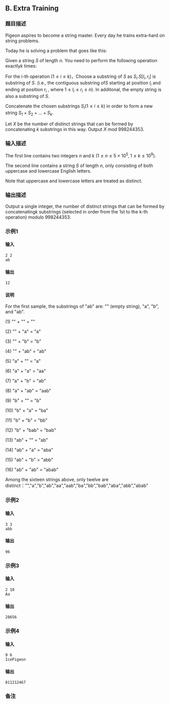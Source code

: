 ## B. Extra Training

### 题目描述

Pigeon aspires to become a string master. Every day he trains extra-hard
on string problems.

Today he is solving a problem that goes like this:

Given a string $\textstyle S$ of length $\textstyle n$. You need to perform the
following operation exactly$\textstyle k$ times:

For the i-th operation $\textstyle (1 \leq i \leq k)$，Choose a
substring of $\textstyle S$ as $\textstyle S_i$.$\textstyle S[l_i,r_i]$ is substring of $\textstyle S$. (i.e., the
contiguous substring of$\textstyle S$ starting at position $\textstyle l_i$ and
ending at position $\textstyle r_i$ , where $\textstyle 1 \leq l_i \leq r_i \leq n$). In
additonal, the empty string is also a substring of $\textstyle S$.

Concatenate the chosen substrings $\textstyle S_i(1\leq i \leq k)$ in order to
form a new string $\textstyle S_1+S_2+...+S_k$.

Let $\textstyle X$ be the number of distinct
strings that can be formed by
concatenating $\textstyle k$ substrings in
this way. Output $\textstyle X$ mod
998244353.

### 输入描述

The first line contains two
integers $\textstyle n$ and $\textstyle k$ ($\textstyle 1\leq n \leq 5 \times 10^5, 1\leq k \leq 10^9$).

The second line contains a
string $\textstyle S$ of
length $\textstyle n$, only consisting of
both uppercase and lowercase English letters.

Note that uppercase and lowercase letters are treated as distinct.

### 输出描述

Output a single integer, the number of distinct strings that can be
formed by concatenating$\textstyle k$ substrings (selected in order from the 1st to the k-th operation) modulo
998244353.

### 示例1

#### 输入

```plain
2 2
ab
```

#### 输出

```plain
12
```

#### 说明

For the first sample, the substrings of \"ab\" are: \"\" (empty string),
\"a\", \"b\", and \"ab\".

\(1\) \"\" + \"\" = \"\"

\(2\) \"\" + \"a\" = \"a\"

\(3\) \"\" + \"b\" = \"b\"

\(4\) \"\" + \"ab\" = \"ab\"

\(5\) \"a\" + \"\" = \"a\"

\(6\) \"a\" + \"a\" = \"aa\"

\(7\) \"a\" + \"b\" = \"ab\"

\(8\) \"a\" + \"ab\" = \"aab\"

\(9\) \"b\" + \"\" = \"b\"

\(10\) \"b\" + \"a\" = \"ba\"

\(11\) \"b\" + \"b\" = \"bb\"

\(12\) \"b\" + \"bab\" = \"bab\"

\(13\) \"ab\" + \"\" = \"ab\"

\(14\) \"ab\" + \"a\" = \"aba\"

\(15\) \"ab\" + \"b\" = \"abb\"

\(16\) \"ab\" + \"ab\" = \"abab\"

Among the sixteen strings above, only twelve are
distinct：\"\",\"a\",\"b\",\"ab\",\"aa\",\"aab\",\"ba\",\"bb\",\"bab\",\"aba\",\"abb\",\"abab\"

### 示例2

#### 输入

```plain
3 3
abb
```

#### 输出

```plain
96
```

### 示例3

#### 输入

```plain
2 10
Aa
```

#### 输出

```plain
28656
```

### 示例4

#### 输入

```plain
9 6
IcePigeon
```

#### 输出

```plain
811212467
```

### 备注



